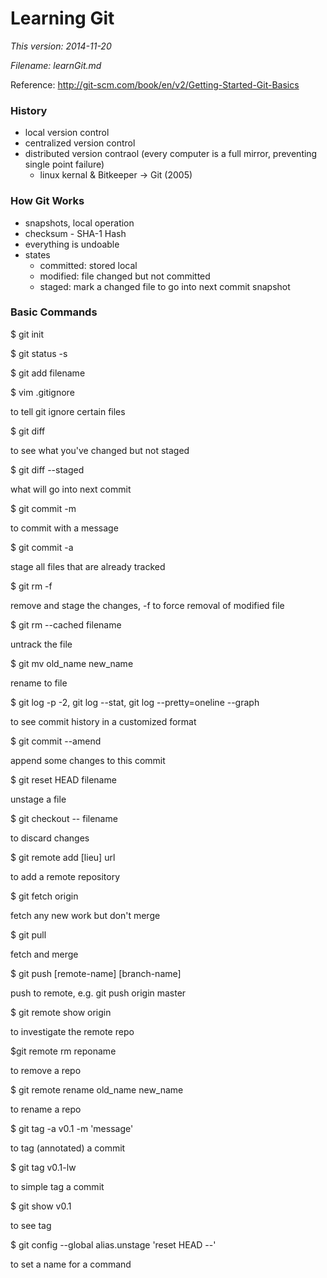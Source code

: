 
# **Learning Git**

*This version: 2014-11-20*

*Filename: learnGit.md*

Reference: http://git-scm.com/book/en/v2/Getting-Started-Git-Basics


### History
* local version control
* centralized version control
* distributed version contraol (every computer is a full mirror, preventing single point failure)
  * linux kernal & Bitkeeper -> Git (2005)

### How Git Works
* snapshots, local operation
* checksum - SHA-1 Hash
* everything is undoable
* states
  * committed: stored local
  * modified: file changed but not committed 
  * staged: mark a changed file to go into next commit snapshot

### Basic Commands
 $ git init

 $ git status -s

 $ git add filename

 $ vim .gitignore
 
  to tell git ignore certain files

 $ git diff

 to see what you've changed but not staged

 $ git diff --staged 

 what will go into next commit

 $ git commit -m 

 to commit with a message

 $ git commit -a

 stage all files that are already tracked

 $ git rm -f

 remove and stage the changes, -f to force removal of modified file

 $ git rm --cached filename

 untrack the file

 $ git mv old_name new_name

 rename to file

 $ git log -p -2, git log --stat, git log --pretty=oneline --graph

 to see commit history in a customized format

 $ git commit --amend 

 append some changes to this commit

 $ git reset HEAD filename

 unstage a file

 $ git checkout -- filename

 to discard changes

 $ git remote add [lieu] url

 to add a remote repository


 $ git fetch origin

 fetch any new work but don't merge

 $ git pull 

 fetch and merge
 
 $ git push [remote-name] [branch-name] 

 push to remote, e.g. git push origin master

 $ git remote show origin

 to investigate the remote repo

 $git remote rm reponame

 to remove a repo

 $ git remote rename old_name new_name

 to rename a repo

 $ git tag -a v0.1 -m 'message'

 to tag (annotated) a commit

 $ git tag v0.1-lw

 to simple tag a commit

 $ git show v0.1

 to see tag

 $ git config --global alias.unstage 'reset HEAD --'

 to set a name for a command








